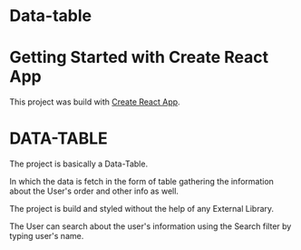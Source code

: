 # Data-table


# Getting Started with Create React App

This project was build with [Create React App](https://github.com/facebook/create-react-app).

# DATA-TABLE

The project is basically a Data-Table. 

In which the data is fetch  in the form of table gathering the information about the User's order and other info as well.

The project is build and styled without the help of any External Library.

The User can search about the user's information using the Search filter by typing user's  name.

